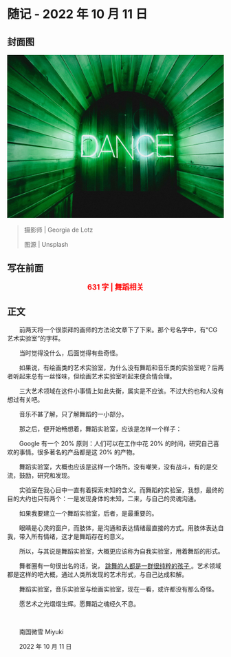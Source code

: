 # 随记 - 2022 年 10 月 11 日

## 封面图

![](https://raw.githubusercontent.com/TinySnow/GithubImageHosting/main/blog/articles/essays/georgia-de-lotz-JsQ6K5CfJ7s-unsplash.jpg)

> 摄影师 | Georgia de Lotz
>
> 图源 | Unsplash

## 写在前面

<p style="color:red; text-align:center; font-weight:bold; font-size:larger;">631 字 | 舞蹈相关</p>

## 正文

　　前两天将一个很崇拜的画师的方法论文章下了下来。那个号名字中，有“CG 艺术实验室”的字样。

　　当时觉得没什么，后面觉得有些奇怪。

　　如果说，有绘画类的艺术实验室，为什么没有舞蹈和音乐类的实验室呢？后两者听起来总有一丝怪味，但绘画艺术实验室听起来便合情合理。

　　三大艺术领域在这件小事情上如此失衡，属实是不应该。不过大约也和人没有想过有关吧。

　　音乐不甚了解，只了解舞蹈的一小部分。

　　那之后，便开始畅想着，舞蹈实验室，应该是怎样一个样子：

　　Google 有一个 20% 原则：人们可以在工作中花 20% 的时间，研究自己喜欢的事情。很多著名的产品都是这 20% 的产物。

　　舞蹈实验室，大概也应该是这样一个场所。没有嘲笑，没有战斗，有的是交流，鼓励，研究和发现。

　　实验室在我心目中一直有着探索未知的含义。而舞蹈的实验室，我想，最终的目的大约也只有两个：一是发现身体的未知，二来，与自己的灵魂沟通。

　　如果我要建立一个舞蹈实验室，后者，是最重要的。

　　眼睛是心灵的窗户，而肢体，是沟通和表达情绪最直接的方式。用肢体表达自我，带入所有情绪，这才是舞蹈存在的意义。

　　所以，与其说是舞蹈实验室，大概更应该称为自我实验室，用着舞蹈的形式。

　　舞者圈有一句很出名的话，说， <u>跳舞的人都是一群很纯粹的孩子 </u>。艺术领域都是这样的吧大概，通过人类所发现的艺术形式，与自己达成和解。

　　舞蹈实验室，音乐实验室与绘画实验室，现在一看，或许都没有那么奇怪。

　　愿艺术之光熠熠生辉。愿舞蹈之魂经久不息。

<br>

　　南国微雪 Miyuki

　　2022 年 10 月 11 日